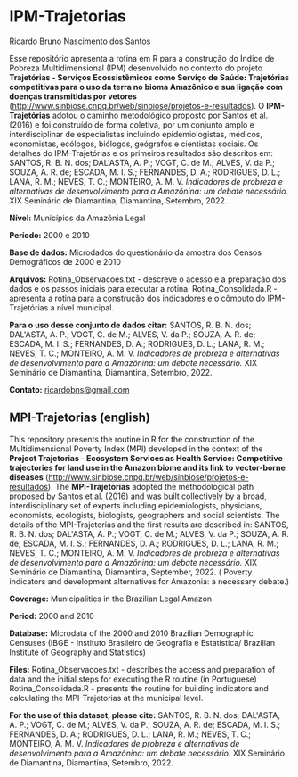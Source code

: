 # IPM-Trajetorias

Ricardo Bruno Nascimento dos Santos

Esse repositório apresenta a rotina em R para a construção do Índice de Pobreza Multidimensional (IPM) desenvolvido no contexto do projeto **Trajetórias - Serviços Ecossistêmicos como Serviço de Saúde: Trajetórias competitivas para o uso da terra no bioma Amazônico e sua ligação com doenças transmitidas por vetores** (http://www.sinbiose.cnpq.br/web/sinbiose/projetos-e-resultados). O **IPM-Trajetórias** adotou o caminho metodológico proposto por Santos et al. (2016) e foi construído de forma coletiva, por um conjunto amplo e interdisciplinar de especialistas incluindo epidemiologistas, médicos, economistas, ecólogos, biólogos, geógrafos e cientistas sociais. 
Os detalhes do IPM-Trajetórias e os primeiros resultados são descritos em: SANTOS, R. B. N. dos; DAL'ASTA, A. P.; VOGT, C. de M.; ALVES, V. da P.; SOUZA, A. R. de; ESCADA, M. I. S.; FERNANDES, D. A.; RODRIGUES, D. L.; LANA, R. M.; NEVES, T. C.; MONTEIRO, A. M. V. *Indicadores de probreza e alternativas de desenvolvimento para a Amazônina: um debate necessário.* XIX Seminário de Diamantina, Diamantina, Setembro, 2022.  


**Nível:** Municípios da Amazônia Legal

**Período:** 2000 e 2010

**Base de dados:** Microdados do questionário da amostra dos Censos Demográficos de 2000 e 2010

**Arquivos:** Rotina_Observacoes.txt - descreve o acesso e a preparação dos dados e os passos iniciais para executar a rotina.
Rotina_Consolidada.R - apresenta a rotina para a construção dos indicadores e o cômputo do IPM-Trajetórias a nível municipal.

**Para o uso desse conjunto de dados citar:** SANTOS, R. B. N. dos; DAL'ASTA, A. P.; VOGT, C. de M.; ALVES, V. da P.; SOUZA, A. R. de; ESCADA, M. I. S.; FERNANDES, D. A.; RODRIGUES, D. L.; LANA, R. M.; NEVES, T. C.; MONTEIRO, A. M. V. *Indicadores de probreza e alternativas de desenvolvimento para a Amazônina: um debate necessário.* XIX Seminário de Diamantina, Diamantina, Setembro, 2022.

**Contato:** ricardobns@gmail.com

##

## MPI-Trajetorias (english)

This repository presents the routine in R for the construction of the Multidimensional Poverty Index (MPI) developed in the context of the **Project Trajetorias - Ecosystem Services as Health Service: Competitive trajectories for land use in the Amazon biome and its link to vector-borne diseases** (http://www.sinbiose.cnpq.br/web/sinbiose/projetos-e-resultados). The **MPI-Trajetorias** adopted the methodological path proposed by Santos et al. (2016) and was built collectively by a broad, interdisciplinary set of experts including epidemiologists, physicians, economists, ecologists, biologists, geographers and social scientists. 
The details of the MPI-Trajetorias and the first results are described in: SANTOS, R. B. N. dos; DAL'ASTA, A. P.; VOGT, C. de M.; ALVES, V. da P.; SOUZA, A. R. de; ESCADA, M. I. S.; FERNANDES, D. A.; RODRIGUES, D. L.; LANA, R. M.; NEVES, T. C.; MONTEIRO, A. M. V. *Indicadores de probreza e alternativas de desenvolvimento para a Amazônina: um debate necessário.* XIX Seminário de Diamantina, Diamantina, September, 2022. ( Poverty indicators and development alternatives for Amazonia: a necessary debate.)

**Coverage:** Municipalities in the Brazilian Legal Amazon

**Period:** 2000 and 2010

**Database:** Microdata of the 2000 and 2010 Brazilian Demographic Censuses (IBGE - Instituto Brasileiro de Geografia e Estatística/ Brazilian Institute of Geography and Statistics)

**Files:** Rotina_Observacoes.txt - describes the access and preparation of data and the initial steps for executing the R routine (in Portuguese)
Rotina_Consolidada.R - presents the routine for building indicators and calculating the MPI-Trajetorias at the municipal level.

**For the use of this dataset, please cite:** SANTOS, R. B. N. dos; DAL'ASTA, A. P.; VOGT, C. de M.; ALVES, V. da P.; SOUZA, A. R. de; ESCADA, M. I. S.; FERNANDES, D. A.; RODRIGUES, D. L.; LANA, R. M.; NEVES, T. C.; MONTEIRO, A. M. V. *Indicadores de probreza e alternativas de desenvolvimento para a Amazônina: um debate necessário.* XIX Seminário de Diamantina, Diamantina, Setembro, 2022.
